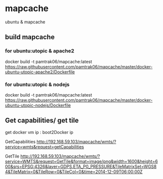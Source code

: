 mapcache
========

ubuntu &amp; mapcache

## build mapcache 

### for ubuntu:utopic & apache2
docker build -t pamtrak06/mapcache:latest https://raw.githubusercontent.com/pamtrak06/mapcache/master/docker-ubuntu-utopic-apache2/Dockerfile

### for ubuntu:utopic & nodejs
docker build -t pamtrak06/mapcache:latest https://raw.githubusercontent.com/pamtrak06/mapcache/master/docker-ubuntu-utopic-nodejs/Dockerfile

## Get capabilities/ get tile

get docker vm ip : boot2Docker ip

GetCapabilities
http://192.168.59.103/mapcache/wmts/?service=wmts&request=getCapabilities

GetTile
http://192.168.59.103/mapcache/wmts/?service=WMTS&request=GetTile&format=image/png&width=1600&height=600&srs=EPSG:4326&layer=GDPS.ETA_P0_PRESSURE&TileMatrixSet=WGS84&TileMatrix=0&TileRow=0&TileCol=0&time=2014-12-09T06:00:00Z
